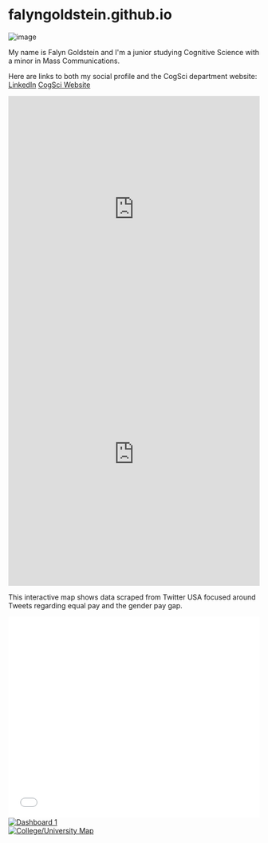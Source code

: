 # falyngoldstein.github.io

![image](https://media-exp1.licdn.com/dms/image/C4E03AQF29-lajDRYZw/profile-displayphoto-shrink_400_400/0/1531350084619?e=1623283200&v=beta&t=PSxA6R5n5bcIHkWQ8obnYiylw3kt1O8E5IS7b4WMbR0)

My name is Falyn Goldstein and I'm a junior studying Cognitive Science with a minor in Mass Communications.

Here are links to both my social profile and the CogSci department website:
[LinkedIn](https://www.linkedin.com/in/falyn-goldstein)
[CogSci Website](https://cogsci.cas.lehigh.edu/)

<iframe title="Lehigh Undergraduate Enrollment Fall 2020" aria-label="chart" id="datawrapper-chart-Uap86" src="https://datawrapper.dwcdn.net/Uap86/1/" scrolling="no" frameborder="0" style="width: 0; min-width: 100% !important; border: none;" height="454"></iframe><script type="text/javascript">!function(){"use strict";window.addEventListener("message",(function(a){if(void 0!==a.data["datawrapper-height"])for(var e in a.data["datawrapper-height"]){var t=document.getElementById("datawrapper-chart-"+e)||document.querySelector("iframe[src*='"+e+"']");t&&(t.style.height=a.data["datawrapper-height"][e]+"px")}}))}();
</script>

<iframe title="Population of Each Undergraduate College Over the Past 10 Years" aria-label="Interactive line chart" id="datawrapper-chart-CD3jp" src="https://datawrapper.dwcdn.net/CD3jp/1/" scrolling="no" frameborder="0" style="width: 0; min-width: 100% !important; border: none;" height="528"></iframe><script type="text/javascript">!function(){"use strict";window.addEventListener("message",(function(a){if(void 0!==a.data["datawrapper-height"])for(var e in a.data["datawrapper-height"]){var t=document.getElementById("datawrapper-chart-"+e)||document.querySelector("iframe[src*='"+e+"']");t&&(t.style.height=a.data["datawrapper-height"][e]+"px")}}))}();
</script>

This interactive map shows data scraped from Twitter USA focused around Tweets regarding equal pay and the gender pay gap.

<style>.embed-container {position: relative; padding-bottom: 80%; height: 0; max-width: 100%;} .embed-container iframe, .embed-container object, .embed-container iframe{position: absolute; top: 0; left: 0; width: 100%; height: 100%;} small{position: absolute; z-index: 40; bottom: 0; margin-bottom: -15px;}</style><div class="embed-container"><iframe width="500" height="400" frameborder="0" scrolling="no" marginheight="0" marginwidth="0" title="twitter_usa_equalpay" src="//www.arcgis.com/apps/Embed/index.html?webmap=df56c1ad6c274441846bcfa3e38225b4&extent=-178.749,-24.578,8.6338,63.3665&zoom=true&previewImage=false&scale=true&disable_scroll=true&theme=light"></iframe></div>

<div class='tableauPlaceholder' id='viz1618254387163' style='position: relative'><noscript><a href='#'><img alt='Dashboard 1 ' src='https:&#47;&#47;public.tableau.com&#47;static&#47;images&#47;Ho&#47;HockeyDatabyGenderandCountry&#47;Dashboard1&#47;1_rss.png' style='border: none' /></a></noscript><object class='tableauViz' style='display:none;'><param name='host_url' value='https%3A%2F%2Fpublic.tableau.com%2F' /> <param name='embed_code_version' value='3' /> <param name='site_root' value='' /><param name='name' value='HockeyDatabyGenderandCountry&#47;Dashboard1' /><param name='tabs' value='no' /><param name='toolbar' value='yes' /><param name='static_image' value='https:&#47;&#47;public.tableau.com&#47;static&#47;images&#47;Ho&#47;HockeyDatabyGenderandCountry&#47;Dashboard1&#47;1.png' /> <param name='animate_transition' value='yes' /><param name='display_static_image' value='yes' /><param name='display_spinner' value='yes' /><param name='display_overlay' value='yes' /><param name='display_count' value='yes' /><param name='language' value='en' /></object></div> <script type='text/javascript'>       var divElement = document.getElementById('viz1618254387163'); var vizElement = divElement.getElementsByTagName('object')[0];       if ( divElement.offsetWidth > 800 ) { vizElement.style.width='100%';vizElement.style.height=(divElement.offsetWidth*0.75)+'px';} else if ( divElement.offsetWidth > 500 ) { vizElement.style.width='100%';vizElement.style.height=(divElement.offsetWidth*0.75)+'px';} else { vizElement.style.width='100%';vizElement.style.height='827px';}                     var scriptElement = document.createElement('script'); scriptElement.src = 'https://public.tableau.com/javascripts/api/viz_v1.js';                    vizElement.parentNode.insertBefore(scriptElement, vizElement); </script>

<div class='tableauPlaceholder' id='viz1618783176661' style='position: relative'><noscript><a href='#'><img alt='College&#47;University Map ' src='https:&#47;&#47;public.tableau.com&#47;static&#47;images&#47;Co&#47;CollegeUniversityMap&#47;Urbanization&#47;1_rss.png' style='border: none' /></a></noscript><object class='tableauViz'  style='display:none;'><param name='host_url' value='https%3A%2F%2Fpublic.tableau.com%2F' /> <param name='embed_code_version' value='3' /> <param name='site_root' value='' /><param name='name' value='CollegeUniversityMap&#47;Urbanization' /><param name='tabs' value='no' /><param name='toolbar' value='yes' /><param name='static_image' value='https:&#47;&#47;public.tableau.com&#47;static&#47;images&#47;Co&#47;CollegeUniversityMap&#47;Urbanization&#47;1.png' /> <param name='animate_transition' value='yes' /><param name='display_static_image' value='yes' /><param name='display_spinner' value='yes' /><param name='display_overlay' value='yes' /><param name='display_count' value='yes' /><param name='language' value='en' /><param name='filter' value='publish=yes' /></object></div> <script type='text/javascript'> var divElement = document.getElementById('viz1618783176661'); var vizElement = divElement.getElementsByTagName('object')[0]; vizElement.style.width='100%';vizElement.style.height=(divElement.offsetWidth*0.75)+'px'; var scriptElement = document.createElement('script'); scriptElement.src = 'https://public.tableau.com/javascripts/api/viz_v1.js';                    vizElement.parentNode.insertBefore(scriptElement, vizElement); </script>
